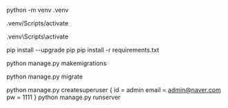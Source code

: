 python -m venv .venv

.venv/Scripts/activate

.venv\Scripts\activate

pip install --upgrade pip
pip install -r requirements.txt

python manage.py makemigrations

python manage.py migrate

python manage.py createsuperuser
{
    id = admin
    email = admin@naver.com
    pw = 1111
}
python manage.py runserver
